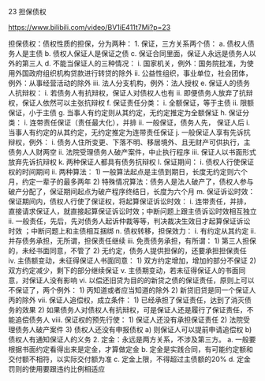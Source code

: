 23 担保债权

https://www.bilibili.com/video/BV1iE411t7Mi?p=23

担保债权：债权性质的担保，分为两种：
	1. 保证，三方关系两个债：
		a. 债权人债务人是主债
		b. 债权人保证人是保证之债
		c. 保证合同里面，保证人永远是债务人以外的第三人
		d. 不能当保证人的三种情况：
			i. 国家机关，例外：国务院批准，为使用外国政府组织机构贷款进行转贷的除外
			ii. 公益性组织，事业单位，社会团体，例外：从事经营活动的除外
			iii. 法人分支机构，例外：法人授权
		e. 保证人的债务人抗辩权：
			i. 若债务人有抗辩权，保证人对债权人也有
			ii. 即便债务人放弃了抗辩权，保证人依然可以主张抗辩权
		f. 保证责任分类：
			i. 全额保证，等于主债
			ii. 限额保证，小于主债
		g. 当事人有约定则从其约定，无约定推定为全额保证
		h. 保证分类：
			i. 连带责任保证（责任最大化），并排
			ii. 一般保证，债务人先， 保证人后
		i. 当事人有约定的从其约定，无约定推定为连带责任保证
		j. 一般保证人享有先诉抗辩权，例外：
			i. 债务人住所变更、下落不明、移居境外、且无财产可供执行，主债务人人财两空
			ii. 法院受理债务人破产案件，中止执行程序
			iii. 保证人以书面形式放弃先诉抗辩权
		k. 两种保证人都具有债务抗辩权
		l. 保证期间：
			i. 债权人行使保证权的时间期间
			ii. 两种算法：
				1) 一般算法起点是主债到期日，长度无约定则六个月，约定一辈子的最多两年
				2) 特殊情况算法：债务人是法人破产了，债权人参与破产分配了，保证期间起点为破产程序终结日，长度为六个月
		m. 保证诉讼时效：保证期间内，债权人行使了保证权，将起算保证诉讼时效：
			i. 连带责任，并排，直接请求保证人，就直接起算保证诉讼时效；中断问题上跟主债诉讼时效相互独立
			ii. 一般责任，先后，先对债务人起诉仲裁等等，判决裁决生效日才起算保证诉讼时效 ；中断问题上和主债相互捆绑
		n. 债权转移，担保效力：
			i. 有约定从其约定
			ii. 并存债务承担，无所谓，担保责任继续
			iii. 免责债务承担，有所谓：
				1) 第三人担保的，未经书面同意，不管了
				2) 无约定，债务人提供担保的，还要承担担保责任  
			iv. 主债额变动，未征得保证人书面同意：
				1) 双方约定增加，增加的部分不保证
				2) 双方约定减少，剩下的部分继续保证
			v. 主债期变动，若未征得保证人的书面同意，对保证人没有影响
			vi. 以偿还旧贷为目的的新贷之债的保证责任，原则上可以不保证了，两个例外：
				1) 丙知道或者应当知道的除外
				2) 新贷旧贷是同一个保证人丙的除外
			vii. 保证人追偿权，成立条件：
				1) 已经承担了保证责任，达到了消灭债务的效果
				2) 如果债务人对债权人有抗辩权，可是保证人还是履行了保证责任，不能追偿债务人
			viii. 保证权的预先行使：
				1) 保证人还没有承担保证责任
				2) 法院受理债务人破产案件
				3) 债权人还没有申报债权
					a) 则保证人可以提前申请追偿权
					b) 债权人有通知保证人的义务
	2. 定金：永远是两方关系，不涉及第三方。
		a. 一般要根据书面约定看得出来是定金，才算做定金
		b. 定金是实践合同，有可能约定额和交付额不相符，以实际交付额为准
		c. 定金上限，不得超过主债额的20%
		d. 定金罚则的使用要跟违约比例相适应
		

